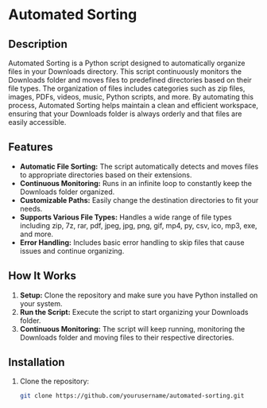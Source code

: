 # Automated Sorting

## Description

Automated Sorting is a Python script designed to automatically organize files in your Downloads directory. This script continuously monitors the Downloads folder and moves files to predefined directories based on their file types. The organization of files includes categories such as zip files, images, PDFs, videos, music, Python scripts, and more. By automating this process, Automated Sorting helps maintain a clean and efficient workspace, ensuring that your Downloads folder is always orderly and that files are easily accessible.

## Features

- **Automatic File Sorting:** The script automatically detects and moves files to appropriate directories based on their extensions.
- **Continuous Monitoring:** Runs in an infinite loop to constantly keep the Downloads folder organized.
- **Customizable Paths:** Easily change the destination directories to fit your needs.
- **Supports Various File Types:** Handles a wide range of file types including zip, 7z, rar, pdf, jpeg, jpg, png, gif, mp4, py, csv, ico, mp3, exe, and more.
- **Error Handling:** Includes basic error handling to skip files that cause issues and continue organizing.

## How It Works

1. **Setup:** Clone the repository and make sure you have Python installed on your system.
2. **Run the Script:** Execute the script to start organizing your Downloads folder.
3. **Continuous Monitoring:** The script will keep running, monitoring the Downloads folder and moving files to their respective directories.

## Installation

1. Clone the repository:
   ```sh
   git clone https://github.com/yourusername/automated-sorting.git
